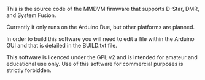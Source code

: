 This is the source code of the MMDVM firmware that supports D-Star, DMR, and System Fusion.

Currently it only runs on the Arduino Due, but other platforms are planned.

In order to build this software you will need to edit a file within the Arduino GUI and that is detailed in the BUILD.txt file.

This software is licenced under the GPL v2 and is intended for amateur and educational use only. Use of this software for commercial purposes is strictly forbidden.
